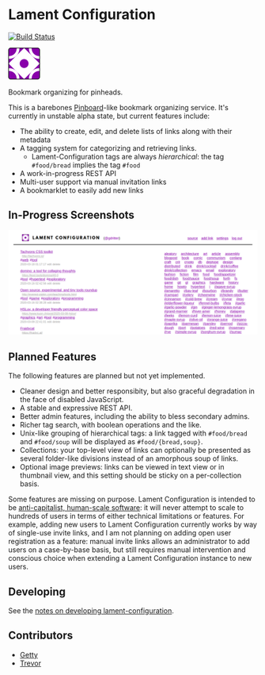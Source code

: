 # Lament Configuration

[![Build Status](https://ci.infinitenegativeutility.com/api/badges/getty/lament-configuration/status.svg)](https://ci.infinitenegativeutility.com/getty/lament-configuration)

![lament configuration logo](/static/lc_64.png)

Bookmark organizing for pinheads.

This is a barebones [Pinboard](https://pinboard.in/)-like bookmark organizing service. It's currently in unstable alpha state, but current features include:
- The ability to create, edit, and delete lists of links along with their metadata
- A tagging system for categorizing and retrieving links.
    - Lament-Configuration tags are always _hierarchical_: the tag `#food/bread` implies the tag `#food`
- A work-in-progress REST API
- Multi-user support via manual invitation links
- A bookmarklet to easily add new links

## In-Progress Screenshots

![screenshot 02](/screenshots/lament-configuration-inprogress-02.png)

## Planned Features

The following features are planned but not yet implemented.
- Cleaner design and better responsibity, but also graceful degradation in the face of disabled JavaScript.
- A stable and expressive REST API.
- Better admin features, including the ability to bless secondary admins.
- Richer tag search, with boolean operations and the like.
- Unix-like grouping of hierarchical tags: a link tagged with `#food/bread` and `#food/soup` will be displayed as `#food/{bread,soup}`.
- Collections: your top-level view of links can optionally be presented as several folder-like divisions instead of an amorphous soup of links.
- Optional image previews: links can be viewed in text view or in thumbnail view, and this setting should be sticky on a per-collection basis.

Some features are missing on purpose. Lament Configuration is intended to be [anti-capitalist, human-scale software](https://medium.com/@jkriss/anti-capitalist-human-scale-software-and-why-it-matters-5936a372b9d): it will never attempt to scale to hundreds of users in terms of either technical limitations or features. For example, adding new users to Lament Configuration currently works by way of single-use invite links, and I am not planning on adding open user registration as a feature: manual invite links allows an administrator to add users on a case-by-base basis, but still requires manual intervention and conscious choice when extending a Lament Configuration instance to new users.

## Developing

See the [notes on developing lament-configuration](DEVELOPING.md).

## Contributors

- [Getty](https://twitter.com/aisamanra)
- [Trevor](https://twitter.com/moltarx)
